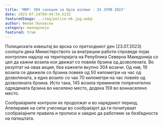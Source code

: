 ```yaml
---
title: 'МВР: 304 санкции за брзо возење - 24 ЈУЛИ 2023'
date: 2023-07-24T09:44:54.523Z
featuredImage: ../img/police-mk.jpg.webp
author: Филип Поповски
category: македонија
featured: true
---
```

Полициската извештај во врска со претходниот ден (23.07.2023) соопшти дека Министерството за внатрешни работи спроведе појак контролен надзор на територијата на Република Северна Македонија со цел да кажни возила кои движат со повеќе брзина од дозволената. Во резултат на оваа акция, беа кажнети вкупно 304 возачи. Од нив, 19 возила се движеле со брзина повеќе од 50 километри на час од дозволената, а едно возило со чак 70 километри на час повеќе од дозволената брзина. Исто така, 145 возила преминеле попречително одредената брзина во населено место, додека 159 во воннаселено место.

Сообраќајните контроли ќе продолжат и во наредниот период. Апелираме на сите учесници во сообраќајот да ги почитуваат сообраќајните правила и прописи и заедно да работиме за безбедноста на патиштата.
